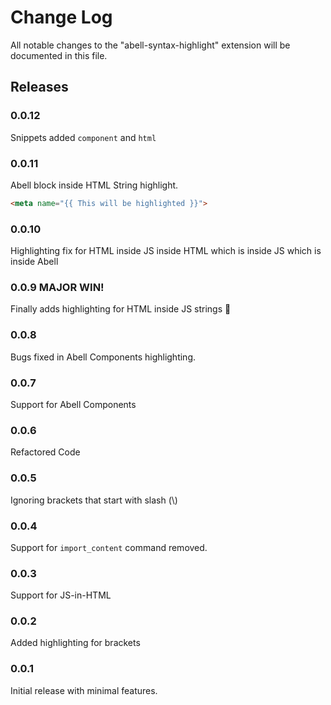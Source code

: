# Change Log

All notable changes to the "abell-syntax-highlight" extension will be documented in this file.

## Releases

### 0.0.12
Snippets added `component` and `html`

### 0.0.11
Abell block inside HTML String highlight. 
```html
<meta name="{{ This will be highlighted }}">
``` 

### 0.0.10
Highlighting fix for HTML inside JS inside HTML which is inside JS which is inside Abell

### 0.0.9 MAJOR WIN!
Finally adds highlighting for HTML inside JS strings 🎉

### 0.0.8
Bugs fixed in Abell Components highlighting.

### 0.0.7
Support for Abell Components

### 0.0.6
Refactored Code

### 0.0.5
Ignoring brackets that start with slash (\\)

### 0.0.4
Support for `import_content` command removed.

### 0.0.3

Support for JS-in-HTML

### 0.0.2

Added highlighting for brackets

### 0.0.1

Initial release with minimal features.

